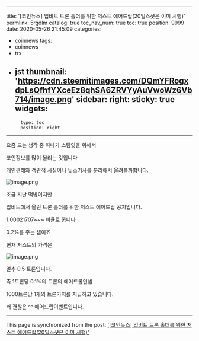 
---
title: '[코인뉴스] 업비트 트론 홀더를 위한 저스트 에어드랍(20일스샷은 이미 시행)'
permlink: 5rgdlm
catalog: true
toc_nav_num: true
toc: true
position: 9999
date: 2020-05-26 21:45:09
categories:
- coinnews
tags:
- coinnews
- trx
- jst
thumbnail: 'https://cdn.steemitimages.com/DQmYFRogxdpLsQfhfYXceEz8qhSA6ZRVYyAuVwoWz6Vb714/image.png'
sidebar:
    right:
        sticky: true
widgets:
    -
        type: toc
        position: right
---


요즘 드는 생각  중 하나가 스팀잇을 위해서

코인정보를 많이 올리는  것입니다

개인견해와 객관적 사실이나 뉴스기사를 분리해서 올려볼까합니다.


![image.png](https://cdn.steemitimages.com/DQmYFRogxdpLsQfhfYXceEz8qhSA6ZRVYyAuVwoWz6Vb714/image.png)

조금 지난 떡밥이지만

업비트에서 올린 트론 홀더를 위한 저스트 에어드랍 공지입니다.

1:00021707~~~ 비율로 줍니다

0.2%를 주는 셈이죠

현재 저스트의 가격은


![image.png](https://cdn.steemitimages.com/DQmUgWSjwBbzg8z89VA65AwhZcvsCGbWGZDHUd8jAm7PX6q/image.png)

얼추 0.5 트론입니다.

즉 1트론당 0.1%의 트론의 에어드롭인셈

1000트론당 1개의 트론가치를 지급하고 있습니다.

꽤 괜찮은 ^^ 에어드랍이벤트입니다.

- - -

This page is synchronized from the post: ['[코인뉴스] 업비트 트론 홀더를 위한 저스트 에어드랍(20일스샷은 이미 시행)'](https://steemit.com/@virus707/5rgdlm)
